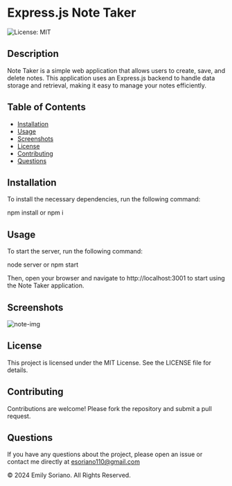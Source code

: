 # Express.js Note Taker

![License: MIT](https://img.shields.io/badge/License-MIT-yellow.svg)

## Description

Note Taker is a simple web application that allows users to create, save, and delete notes. This application uses an Express.js backend to handle data storage and retrieval, making it easy to manage your notes efficiently.

## Table of Contents

- [Installation](#installation)
- [Usage](#usage)
- [Screenshots](#screenshots)
- [License](#license)
- [Contributing](#contributing)
- [Questions](#questions)

## Installation

To install the necessary dependencies, run the following command:

npm install or npm i

## Usage
To start the server, run the following command:

node server
or
npm start

Then, open your browser and navigate to http://localhost:3001 to start using the Note Taker application.

## Screenshots

![note-img](https://github.com/user-attachments/assets/4c4d71dd-11f6-4e48-9fb4-85bb3264ef6f)

## License
This project is licensed under the MIT License. See the LICENSE file for details.

## Contributing
Contributions are welcome! Please fork the repository and submit a pull request.

## Questions
If you have any questions about the project, please open an issue or contact me directly at esoriano110@gmail.com

© 2024 Emily Soriano. All Rights Reserved.
